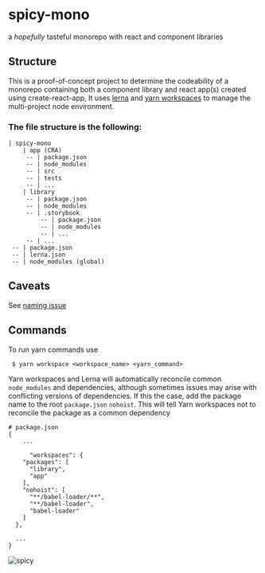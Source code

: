 # spicy-mono
a _hopefully_ tasteful monorepo with react and component libraries

## Structure

This is a proof-of-concept project to determine the codeability of a monorepo containing both a component library and react app(s) created using create-react-app, It uses [lerna](https://github.com/lerna/lerna) and [yarn workspaces](https://yarnpkg.com/cli/workspace#gatsby-focus-wrapper) to manage the multi-project node environment. 

### The file structure is the following:

```
| spicy-mono
    | app (CRA)
     -- | package.json
     -- | node_modules
     -- | src
     -- | tests
     -- | ...
    | library
     -- | package.json
     -- | node_modules
     -- | .storybook
         -- | package.json
         -- | node_modules
         -- | ...
     -- | ...
 -- | package.json
 -- | lerna.json
 -- | node_modules (global)
```

## Caveats
 See [naming issue](https://github.com/lerna/lerna/issues/1416)

 ## Commands

 To run yarn commands use
 ```
  $ yarn workspace <workspace_name> <yarn_command>
 ```

Yarn workspaces and Lerna will automatically reconcile common `node_modules` and dependencies, although sometimes issues may arise with conflicting versions of dependencies. If this the case, add the package name to the root `package.json` `nohoist`. This will tell Yarn workspaces not to reconcile the package as a common dependency

```
# package.json
{
    ...

      "workspaces": {
    "packages": [
      "library",
      "app"
    ],
    "nohoist": [
      "**/babel-loader/**",
      "**/babel-loader",
      "babel-loader"
    ]
  },

  ...
}
```

![spicy](https://i.ibb.co/NmY9fF2/spicymemeee.jpg)